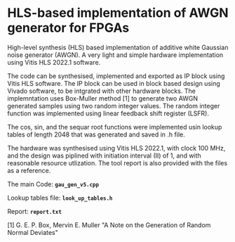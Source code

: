 # HLS-based implementation of AWGN generator for FPGAs
High-level synthesis (HLS) based implementation of additive white Gaussian noise generator (AWGN). A very light and simple hardware implementation using Vitis HLS 2022.1 software.

The code can be synthesised, implemented and exported as IP block using Vitis HLS software. The IP block can be used in block based design using Vivado software, to be intgrated with other hardware blocks. The implemntation uses Box-Muller method [1] to generate two AWGN generated samples using two random integer values. The random integer function was implemented using linear feedback shift register (LSFR).

The cos, sin, and the sequar root functions were implemented usin lookup tables of length 2048 that was generated and saved in .h file.

The hardware was synthesised using Vitis HLS 2022.1, with clock 100 MHz, and the design was piplined with initiation interval (II) of 1, and with reasonable resource utlization. The tool report is also provided with the files as a reference.

The main Code: **`gau_gen_v5.cpp`**

Lookup tables file: **`look_up_tables.h`**

Report: **`report.txt`**

[1] G. E. P. Box, Mervin E. Muller "A Note on the Generation of Random Normal Deviates"
